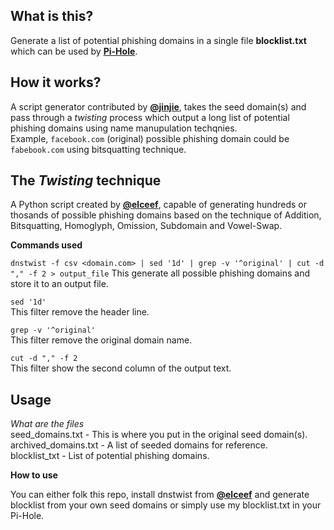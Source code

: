 ## What is this?

Generate a list of potential phishing domains in a single file **blocklist.txt** which can be used by [**Pi-Hole**](https://pi-hole.net/).

## How it works?

A script generator contributed by [**@jinjie**](https://github.com/jinjie), takes the seed domain(s) and pass through a *twisting* process which output a long list of potential phishing domains using name manupulation techqnies. \
Example, `facebook.com` (original) possible phishing domain could be `fabebook.com` using bitsquatting technique.

## The *Twisting* technique

A Python script created by [**@elceef**](https://github.com/elceef/dnstwist), capable of generating hundreds or thosands of possible phishing domains based on the technique of Addition, Bitsquatting, Homoglyph, Omission, Subdomain and Vowel-Swap.

**Commands used**

`dnstwist -f csv <domain.com> | sed '1d' | grep -v '^original' | cut -d "," -f 2 > output_file`
This generate all possible phishing domains and store it to an output file.

`sed '1d'` \
This filter remove the header line.

`grep -v '^original'` \
This filter remove the original domain name.

`cut -d "," -f 2` \
This filter show the second column of the output text.

## Usage

*What are the files* \
seed_domains.txt        - This is where you put in the original seed domain(s). \
archived_domains.txt    - A list of seeded domains for reference. \
blocklist_txt           - List of potential phishing domains.

**How to use**

You can either folk this repo, install dnstwist from [**@elceef**](https://github.com/elceef/dnstwist) and generate blocklist from your own seed domains or simply use my blocklist.txt in your Pi-Hole.
